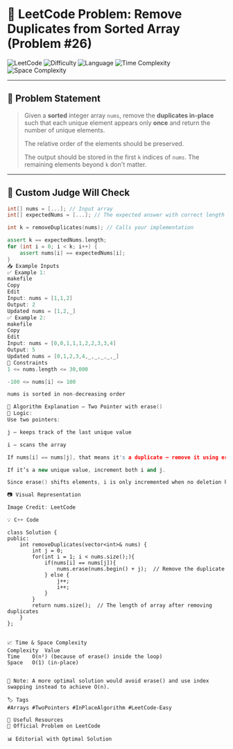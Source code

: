 # 🧼 LeetCode Problem: Remove Duplicates from Sorted Array (Problem #26)

![LeetCode](https://img.shields.io/badge/LeetCode-Remove%20Duplicates%20from%20Sorted%20Array-orange)
![Difficulty](https://img.shields.io/badge/Difficulty-Easy-success)
![Language](https://img.shields.io/badge/Language-C%2B%2B-blue)
![Time Complexity](https://img.shields.io/badge/Time%20Complexity-O(n)-brightgreen)
![Space Complexity](https://img.shields.io/badge/Space%20Complexity-O(1)-blueviolet)

---

## 📘 Problem Statement

> Given a **sorted** integer array `nums`, remove the **duplicates in-place** such that each unique element appears only **once** and return the number of unique elements.
>
> The relative order of the elements should be preserved.
>
> The output should be stored in the first `k` indices of `nums`. The remaining elements beyond `k` don't matter.

---

## 🧪 Custom Judge Will Check

```cpp
int[] nums = [...]; // Input array
int[] expectedNums = [...]; // The expected answer with correct length

int k = removeDuplicates(nums); // Calls your implementation

assert k == expectedNums.length;
for (int i = 0; i < k; i++) {
    assert nums[i] == expectedNums[i];
}
📥 Example Inputs
✅ Example 1:
makefile
Copy
Edit
Input: nums = [1,1,2]  
Output: 2  
Updated nums = [1,2,_]
✅ Example 2:
makefile
Copy
Edit
Input: nums = [0,0,1,1,1,2,2,3,3,4]  
Output: 5  
Updated nums = [0,1,2,3,4,_,_,_,_,_]
📌 Constraints
1 <= nums.length <= 30,000

-100 <= nums[i] <= 100

nums is sorted in non-decreasing order

🧠 Algorithm Explanation — Two Pointer with erase()
🔧 Logic:
Use two pointers:

j — keeps track of the last unique value

i — scans the array

If nums[i] == nums[j], that means it's a duplicate — remove it using erase().

If it’s a new unique value, increment both i and j.

Since erase() shifts elements, i is only incremented when no deletion happens.

📷 Visual Representation

Image Credit: LeetCode

💡 C++ Code
```
    class Solution {
    public:
        int removeDuplicates(vector<int>& nums) {
            int j = 0;
            for(int i = 1; i < nums.size();){
                if(nums[i] == nums[j]){
                    nums.erase(nums.begin() + j);  // Remove the duplicate
                } else {
                    j++;
                    i++;
                }
            }
            return nums.size();  // The length of array after removing duplicates
        }
    };

```
```
    📈 Time & Space Complexity
    Complexity	Value
    Time	O(n²) (because of erase() inside the loop)
    Space	O(1) (in-place)
```

🔁 Note: A more optimal solution would avoid erase() and use index swapping instead to achieve O(n).

🏷 Tags
#Arrays #TwoPointers #InPlaceAlgorithm #LeetCode-Easy

🔗 Useful Resources
📘 Official Problem on LeetCode

📊 Editorial with Optimal Solution
